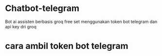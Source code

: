 # Chatbot-telegram
Bot ai assisten berbasis groq free
set menggunakan token bot telegram dan api key dri groq

# cara ambil token bot telegram 

